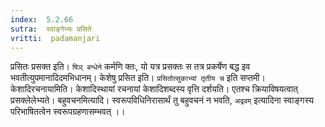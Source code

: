 ```yaml
---
index:  5.2.66
sutra:  स्वाङ्गेभ्यः प्रसिते
vritti:  padamanjari
---
```


प्रसितः प्रसक्त इति। `षिञ् बन्धेने` कर्मणि क्तः, यो यत्र प्रसक्तः स तत्र प्रकर्षेण बद्ध इव भवतीत्युपमानादिदमभिधानम्। केशेषु प्रसित इति। `प्रसितोत्सुकाभ्यां तृतीय च` इति सप्तमी। केशादिरचनायामिति। केशादिस्थायां रचनायां केशादिशब्दस्य वृत्ति दर्शयति। एतश्च क्रियाविषयत्वात् प्रसक्लेलेभ्यते।
	बहुवचनमित्यादि। स्वरूपविधिनिरासार्थं तु बहुवचनं न भवति, `अद्रवम्` इत्यादिना स्वाङ्गस्य परिभाषितत्वेन स्वरूपग्रहणासम्भवत् ।।  	
 
 
